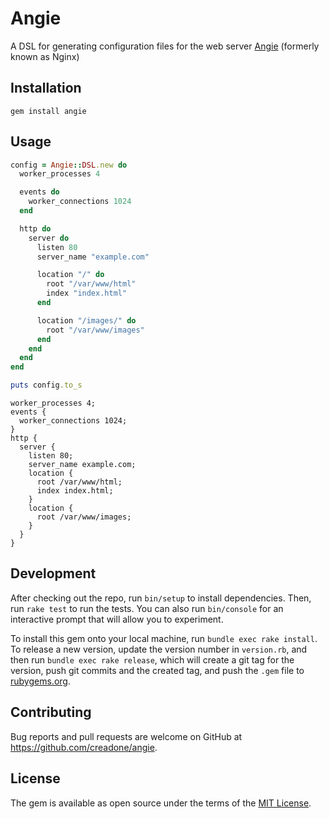 # Angie

A DSL for generating configuration files for the web server [Angie](https://angie.software/) (formerly known as Nginx)

## Installation

```
gem install angie
```

## Usage

```ruby
config = Angie::DSL.new do
  worker_processes 4

  events do
    worker_connections 1024
  end

  http do
    server do
      listen 80
      server_name "example.com"

      location "/" do
        root "/var/www/html"
        index "index.html"
      end

      location "/images/" do
        root "/var/www/images"
      end
    end
  end
end

puts config.to_s
```

```nginx
worker_processes 4;
events {
  worker_connections 1024;
}
http {
  server {
    listen 80;
    server_name example.com;
    location {
      root /var/www/html;
      index index.html;
    }
    location {
      root /var/www/images;
    }
  }
}
```

## Development

After checking out the repo, run `bin/setup` to install dependencies. Then, run `rake test` to run the tests. You can also run `bin/console` for an interactive prompt that will allow you to experiment.

To install this gem onto your local machine, run `bundle exec rake install`. To release a new version, update the version number in `version.rb`, and then run `bundle exec rake release`, which will create a git tag for the version, push git commits and the created tag, and push the `.gem` file to [rubygems.org](https://rubygems.org).

## Contributing

Bug reports and pull requests are welcome on GitHub at https://github.com/creadone/angie.

## License

The gem is available as open source under the terms of the [MIT License](https://opensource.org/licenses/MIT).
